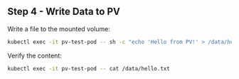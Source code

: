 
## Step 4 - Write Data to PV

Write a file to the mounted volume:

```bash
kubectl exec -it pv-test-pod -- sh -c "echo 'Hello from PV!' > /data/hello.txt"
```

Verify the content:

```bash
kubectl exec -it pv-test-pod -- cat /data/hello.txt
```
